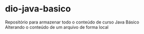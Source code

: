 # dio-java-basico
Repositório para armazenar todo o conteúdo de curso Java Básico
Alterando o conteúdo de um arquivo de forma local
